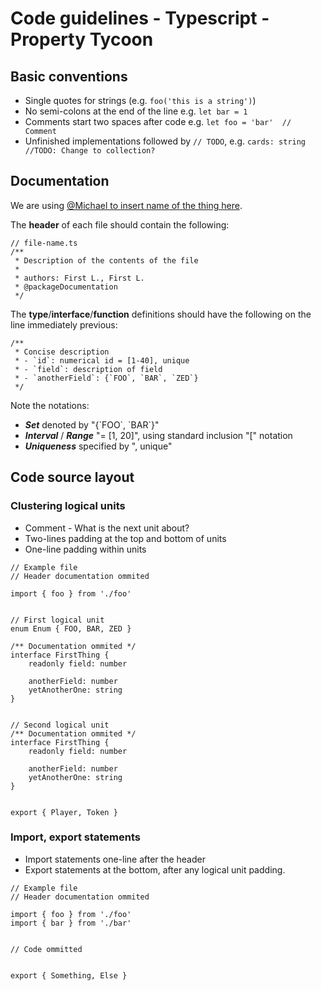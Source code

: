 # Code guidelines - Typescript - Property Tycoon

## Basic conventions
- Single quotes for strings (e.g. `foo('this is a string')`)
- No semi-colons at the end of the line e.g. `let bar = 1`
- Comments start two spaces after code e.g. `let foo = 'bar'  // Comment`
- Unfinished implementations followed by `// TODO`, e.g. `cards: string  //TODO: Change to collection?`

## Documentation
We are using [@Michael to insert name of the thing here]().

The **header** of each file should contain the following:
```
// file-name.ts
/**
 * Description of the contents of the file
 * 
 * authors: First L., First L.  
 * @packageDocumentation
 */
```
The **type**/**interface**/**function** definitions should have the following on the line immediately previous:
```
/**
 * Concise description
 * - `id`: numerical id = [1-40], unique
 * - `field`: description of field
 * - `anotherField`: {`FOO`, `BAR`, `ZED`}
 */
 ```
Note the notations:
- ***Set*** denoted by "{\`FOO\`, \`BAR\`}"
- ***Interval*** / ***Range*** "= [1, 20]", using standard inclusion "[" notation
- ***Uniqueness*** specified by ", unique"

## Code source layout

### Clustering logical units
- Comment - What is the next unit about?
- Two-lines padding at the top and bottom of units
- One-line padding within units
```
// Example file
// Header documentation ommited

import { foo } from './foo'


// First logical unit
enum Enum { FOO, BAR, ZED }

/** Documentation ommited */
interface FirstThing {
    readonly field: number

    anotherField: number
    yetAnotherOne: string
}


// Second logical unit
/** Documentation ommited */
interface FirstThing {
    readonly field: number

    anotherField: number
    yetAnotherOne: string
}


export { Player, Token }
```

### Import, export statements
- Import statements one-line after the header
- Export statements at the bottom, after any logical unit padding.
```
// Example file
// Header documentation ommited

import { foo } from './foo'
import { bar } from './bar'


// Code ommitted


export { Something, Else }
```